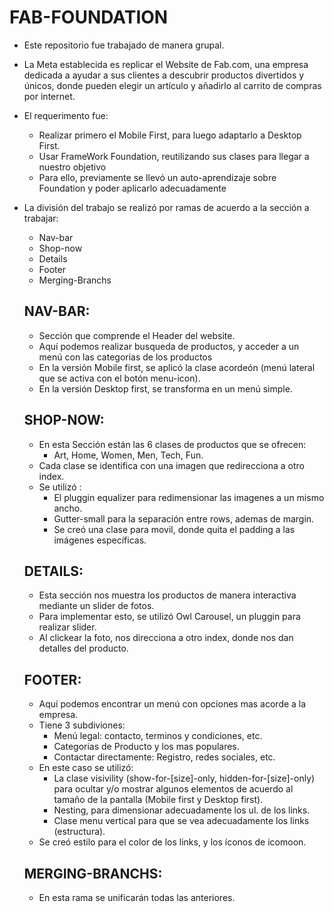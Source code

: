 # FAB-FOUNDATION
 - Este repositorio fue trabajado de manera grupal.
 - La Meta establecida es replicar el Website de Fab.com, una empresa dedicada a ayudar 
    a sus clientes a descubrir productos divertidos y únicos, donde pueden elegir
    un artículo y añadirlo al carrito de compras por internet.
 
 - El requerimento fue:
    - Realizar primero el Mobile First, para luego adaptarlo a Desktop First.
    - Usar FrameWork Foundation, reutilizando sus clases para llegar a nuestro objetivo
    - Para ello, previamente se llevó un auto-aprendizaje sobre Foundation y poder aplicarlo adecuadamente

- La división del trabajo se realizó por ramas de acuerdo a la sección a trabajar:
    - Nav-bar
    - Shop-now
    - Details
    - Footer
    - Merging-Branchs
    
  
  ## NAV-BAR:
    - Sección que comprende el Header del website.
    - Aquí podemos realizar busqueda de productos, y acceder a un menú con las categorias de los productos
    - En la versión Mobile first, se aplicó la clase acordeón (menú lateral 
      que se activa con el botón menu-icon).
    - En la versión Desktop first, se transforma en un menú simple.
    
  ## SHOP-NOW:
    - En esta Sección están las 6 clases de productos que se ofrecen:
        - Art, Home, Women, Men, Tech, Fun.
    - Cada clase se identifica con una imagen que redirecciona a otro index.
    - Se utilizó :
        - El pluggin equalizer para redimensionar las imagenes a un mismo ancho.
        - Gutter-small para la separación entre rows, ademas de margin.
        - Se creó una clase para movil, donde quita el padding a las imágenes específicas.
 
   ## DETAILS:
     - Esta sección nos muestra los productos de manera interactiva mediante un slider de fotos.
     - Para implementar esto, se utilizó Owl Carousel, un pluggin para realizar slider.
     - Al clickear la foto, nos direcciona a otro index, donde nos dan detalles del producto.
     
   ## FOOTER:
    - Aquí podemos encontrar un menú con opciones mas acorde a la empresa.
    - Tiene 3 subdiviones:
        - Menú legal: contacto, terminos y condiciones, etc.
        - Categorias de Producto y los mas populares.
        - Contactar directamente: Registro, redes sociales, etc.
    - En este caso se utilizó:
        - La clase visivility (show-for-[size]-only, hidden-for-[size]-only) para ocultar y/o mostrar algunos elementos de acuerdo 
           al tamaño de la pantalla (Mobile first y Desktop first).
        - Nesting, para dimensionar adecuadamente los ul. de los links.
        - Clase menu vertical para que se vea adecuadamente los links (estructura).
     - Se creó estilo para el color de los links, y los íconos de icomoon.
     
  ## MERGING-BRANCHS:
    - En esta rama se unificarán todas las anteriores.
    
  
